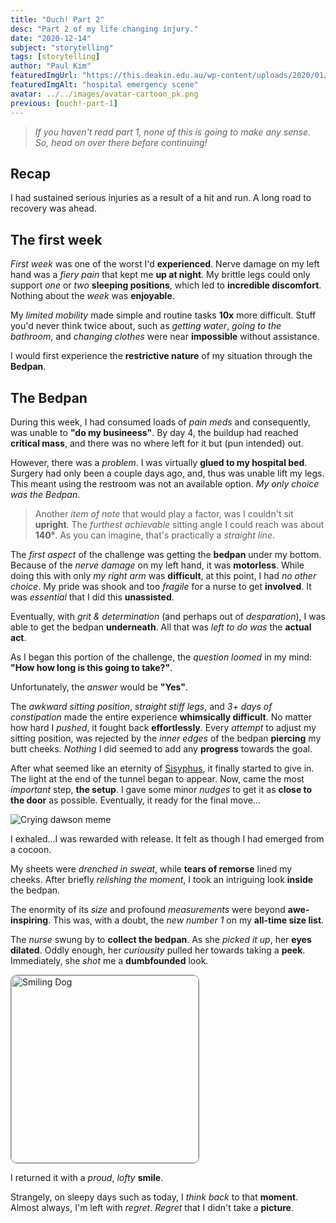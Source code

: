```yaml
---
title: "Ouch! Part 2"
desc: "Part 2 of my life changing injury."
date: "2020-12-14"
subject: "storytelling"
tags: [storytelling]
author: "Paul Kim"
featuredImgUrl: "https://this.deakin.edu.au/wp-content/uploads/2020/01/hospital.jpg"
featuredImgAlt: "hospital emergency scene"
avatar: ../../images/avatar-cartoon_pk.png
previous: [ouch!-part-1]
---
```


> *If you haven't read part 1, none of this is going to make any sense. So, head on over there before continuing!*

## Recap

I had sustained serious injuries as a result of a hit and run. A long road to recovery was ahead.

## The first week

*First week* was one of the worst I'd **experienced**. Nerve damage on my left hand was a *fiery pain* that kept me **up at night**. My brittle legs could only support *one* or *two* **sleeping positions**, which led to **incredible discomfort**. Nothing about the *week* was **enjoyable**.

My *limited mobility* made simple and routine tasks **10x** more difficult. Stuff you'd never think twice about, such as *getting water*, *going to the bathroom*, and *changing clothes* were near **impossible** without assistance.

I would first experience the **restrictive nature** of my situation through the **Bedpan**.

## The Bedpan

During this week, I had consumed loads of *pain meds* and consequently, was unable to **"do my busineess"**. By day 4, the buildup had reached **critical mass**, and there was no where left for it but (pun intended) out.

However, there was a *problem*. I was virtually **glued to my hospital bed**. Surgery had only been a couple days ago, and, thus was unable lift my legs. This meant using the restroom was not an available option. *My only choice was the Bedpan*.

> Another *item of note* that would play a factor, was I couldn't sit **upright**. The *furthest achievable* sitting angle I could reach was about **140°**. As you can imagine, that's practically a *straight line*.

The *first aspect* of the challenge was getting the **bedpan** under my bottom. Because of the *nerve damage* on my left hand, it was **motorless**. While doing this with only *my right arm* was **difficult**, at this point, I had *no other choice*. My pride was shook and too *fragile* for a nurse to get **involved**. It was *essential* that I did this **unassisted**.

Eventually, with *grit & determination* (and perhaps out of *desparation*), I was able to get the bedpan **underneath**. All that was *left to do was* the **actual act**.

As I began this portion of the challenge, the *question loomed* in my mind: **"How how long is this going to take?"**.

Unfortunately, the *answer* would be **"Yes"**.

The *awkward sitting position*, *straight stiff legs*, and *3+ days of constipation* made the entire experience **whimsically difficult**. No matter how hard I *pushed*, it fought back **effortlessly**.  Every *attempt* to adjust my sitting position, was rejected by the *inner edges* of the bedpan **piercing** my butt cheeks.  *Nothing* I did seemed to add any **progress** towards the goal.

After what seemed like an eternity of [Sisyphus](https://en.wikipedia.org/wiki/Sisyphus), it finally started to give in. The light at the end of the tunnel began to appear. Now, came the most *important* step, **the setup**.  I gave some minor *nudges* to get it as **close to the door** as possible.  Eventually, it ready for the final move...

<img src="https://i.pinimg.com/originals/d1/77/92/d177925f82d41d1d9005f21a91d4b224.jpg" 
     alt="Crying dawson meme"/>

I exhaled...I was rewarded with release.  It felt as though I had emerged from a cocoon.

My sheets were *drenched in sweat*, while **tears of remorse** lined my cheeks.  After briefly *relishing the moment*, I took an intriguing look **inside** the bedpan.

The enormity of its *size* and profound *measurements* were beyond **awe-inspiring**.  This was, with a doubt, the *new number 1* on my **all-time size list**.

The *nurse* swung by to **collect the bedpan**. As she *picked it up*, her **eyes dilated**. Oddly enough, her *curiousity* pulled her towards taking a **peek**.  Immediately, she *shot* me a **dumbfounded** look.

<img src="https://i.pinimg.com/474x/9a/ca/df/9acadf778303b6bd32b34d2a5805a106--smiling-dogs-smiling-animals.jpg"
     alt="Smiling Dog"
     style="border-radius: 10px;border:1px solid gray; height: 300px;" />

I returned it with a *proud*, *lofty* **smile**.

Strangely, on sleepy days such as today, I *think back* to that **moment**. Almost always, I'm left with *regret*.
*Regret* that I didn't take a **picture**.
